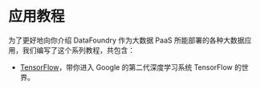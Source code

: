 # 应用教程

为了更好地向你介绍 DataFoundry 作为大数据 PaaS 所能部署的各种大数据应用，我们编写了这个系列教程，共包含：

- [TensorFlow](TensorFlow/README.md)，带你进入 Google 的第二代深度学习系统 TensorFlow 的世界。